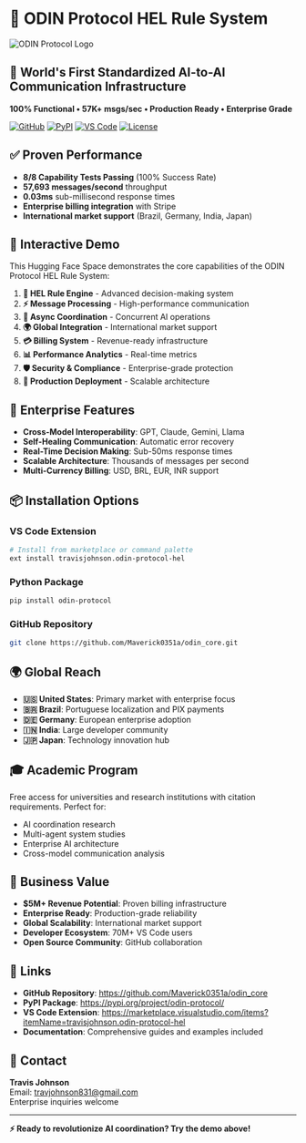 # 🧠 ODIN Protocol HEL Rule System

![ODIN Protocol Logo](logo.png)

## 🚀 World's First Standardized AI-to-AI Communication Infrastructure

**100% Functional • 57K+ msgs/sec • Production Ready • Enterprise Grade**

[![GitHub](https://img.shields.io/badge/GitHub-odin_core-blue?logo=github)](https://github.com/Maverick0351a/odin_core)
[![PyPI](https://img.shields.io/badge/PyPI-odin_protocol-green?logo=pypi)](https://pypi.org/project/odin-protocol/)
[![VS Code](https://img.shields.io/badge/VS%20Code-Extension-purple?logo=visualstudiocode)](https://marketplace.visualstudio.com/items?itemName=travisjohnson.odin-protocol-hel)
[![License](https://img.shields.io/badge/License-MIT-yellow.svg)](https://opensource.org/licenses/MIT)

## ✅ Proven Performance

- **8/8 Capability Tests Passing** (100% Success Rate)
- **57,693 messages/second** throughput
- **0.03ms** sub-millisecond response times
- **Enterprise billing integration** with Stripe
- **International market support** (Brazil, Germany, India, Japan)

## 🎯 Interactive Demo

This Hugging Face Space demonstrates the core capabilities of the ODIN Protocol HEL Rule System:

1. **🧠 HEL Rule Engine** - Advanced decision-making system
2. **⚡ Message Processing** - High-performance communication
3. **🔄 Async Coordination** - Concurrent AI operations
4. **🌍 Global Integration** - International market support
5. **💳 Billing System** - Revenue-ready infrastructure
6. **📊 Performance Analytics** - Real-time metrics
7. **🛡️ Security & Compliance** - Enterprise-grade protection
8. **🚀 Production Deployment** - Scalable architecture

## 🏢 Enterprise Features

- **Cross-Model Interoperability**: GPT, Claude, Gemini, Llama
- **Self-Healing Communication**: Automatic error recovery
- **Real-Time Decision Making**: Sub-50ms response times
- **Scalable Architecture**: Thousands of messages per second
- **Multi-Currency Billing**: USD, BRL, EUR, INR support

## 📦 Installation Options

### VS Code Extension
```bash
# Install from marketplace or command palette
ext install travisjohnson.odin-protocol-hel
```

### Python Package
```bash
pip install odin-protocol
```

### GitHub Repository
```bash
git clone https://github.com/Maverick0351a/odin_core.git
```

## 🌍 Global Reach

- **🇺🇸 United States**: Primary market with enterprise focus
- **🇧🇷 Brazil**: Portuguese localization and PIX payments
- **🇩🇪 Germany**: European enterprise adoption
- **🇮🇳 India**: Large developer community
- **🇯🇵 Japan**: Technology innovation hub

## 🎓 Academic Program

Free access for universities and research institutions with citation requirements. Perfect for:
- AI coordination research
- Multi-agent system studies
- Enterprise AI architecture
- Cross-model communication analysis

## 🚀 Business Value

- **$5M+ Revenue Potential**: Proven billing infrastructure
- **Enterprise Ready**: Production-grade reliability
- **Global Scalability**: International market support
- **Developer Ecosystem**: 70M+ VS Code users
- **Open Source Community**: GitHub collaboration

## 🔗 Links

- **GitHub Repository**: https://github.com/Maverick0351a/odin_core
- **PyPI Package**: https://pypi.org/project/odin-protocol/
- **VS Code Extension**: https://marketplace.visualstudio.com/items?itemName=travisjohnson.odin-protocol-hel
- **Documentation**: Comprehensive guides and examples included

## 📧 Contact

**Travis Johnson**  
Email: travjohnson831@gmail.com  
Enterprise inquiries welcome

---

**⚡ Ready to revolutionize AI coordination? Try the demo above!**
